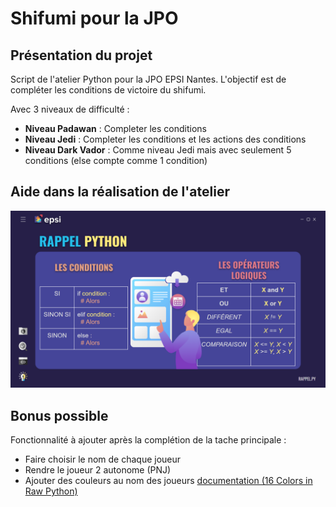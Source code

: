 # Shifumi pour la JPO

## Présentation du projet

Script de l'atelier Python pour la JPO EPSI Nantes. 
L'objectif est de compléter les conditions de victoire du shifumi.

Avec 3 niveaux de difficulté :
- **Niveau Padawan** : Completer les conditions 
- **Niveau Jedi** : Completer les conditions et les actions des conditions
- **Niveau Dark Vador** : Comme niveau Jedi mais avec seulement 5 conditions (else compte comme 1 condition)

## Aide dans la réalisation de l'atelier

![rappel des condition en python](aide.png)

## Bonus possible

Fonctionnalité à ajouter après la complétion de la tache principale :
- Faire choisir le nom de chaque joueur
- Rendre le joueur 2 autonome (PNJ)
- Ajouter des couleurs au nom des joueurs [documentation (16 Colors in Raw Python)](https://stackabuse.com/how-to-print-colored-text-in-python/#16colorsinrawpython)
